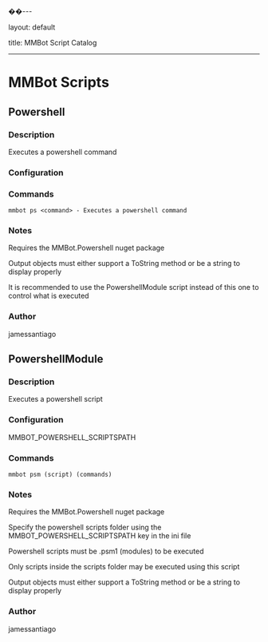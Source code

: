 ��---

layout: default

title: MMBot Script Catalog

---


# MMBot Scripts


## Powershell


### Description

Executes a powershell command


### Configuration




### Commands

`mmbot ps <command> - Executes a powershell command`


### Notes

Requires the MMBot.Powershell nuget package

Output objects must either support a ToString method or be a string to display properly

It is recommended to use the PowershellModule script instead of this one to control what is executed


### Author

jamessantiago



## PowershellModule


### Description

Executes a powershell script


### Configuration

MMBOT_POWERSHELL_SCRIPTSPATH


### Commands

`mmbot psm (script) (commands)`


### Notes

Requires the MMBot.Powershell nuget package

Specify the powershell scripts folder using the MMBOT_POWERSHELL_SCRIPTSPATH key in the ini file

Powershell scripts must be .psm1 (modules) to be executed

Only scripts inside the scripts folder may be executed using this script

Output objects must either support a ToString method or be a string to display properly


### Author

jamessantiago





